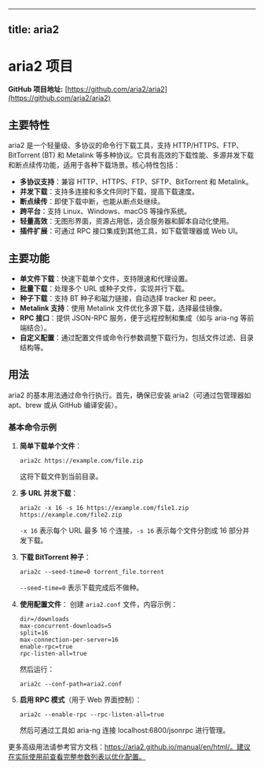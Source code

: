 
---
title: aria2
---

# aria2 项目

**GitHub 项目地址:** [https://github.com/aria2/aria2](https://github.com/aria2/aria2)

## 主要特性
aria2 是一个轻量级、多协议的命令行下载工具，支持 HTTP/HTTPS、FTP、BitTorrent (BT) 和 Metalink 等多种协议。它具有高效的下载性能、多源并发下载和断点续传功能，适用于各种下载场景。核心特性包括：
- **多协议支持**：兼容 HTTP、HTTPS、FTP、SFTP、BitTorrent 和 Metalink。
- **并发下载**：支持多连接和多文件同时下载，提高下载速度。
- **断点续传**：即使下载中断，也能从断点处继续。
- **跨平台**：支持 Linux、Windows、macOS 等操作系统。
- **轻量高效**：无图形界面，资源占用低，适合服务器和脚本自动化使用。
- **插件扩展**：可通过 RPC 接口集成到其他工具，如下载管理器或 Web UI。

## 主要功能
- **单文件下载**：快速下载单个文件，支持限速和代理设置。
- **批量下载**：处理多个 URL 或种子文件，实现并行下载。
- **种子下载**：支持 BT 种子和磁力链接，自动选择 tracker 和 peer。
- **Metalink 支持**：使用 Metalink 文件优化多源下载，选择最佳镜像。
- **RPC 接口**：提供 JSON-RPC 服务，便于远程控制和集成（如与 aria-ng 等前端结合）。
- **自定义配置**：通过配置文件或命令行参数调整下载行为，包括文件过滤、目录结构等。

## 用法
aria2 的基本用法通过命令行执行。首先，确保已安装 aria2（可通过包管理器如 apt、brew 或从 GitHub 编译安装）。

### 基本命令示例
1. **简单下载单个文件**：
   ```
   aria2c https://example.com/file.zip
   ```
   这将下载文件到当前目录。

2. **多 URL 并发下载**：
   ```
   aria2c -x 16 -s 16 https://example.com/file1.zip https://example.com/file2.zip
   ```
   `-x 16` 表示每个 URL 最多 16 个连接，`-s 16` 表示每个文件分割成 16 部分并发下载。

3. **下载 BitTorrent 种子**：
   ```
   aria2c --seed-time=0 torrent_file.torrent
   ```
   `--seed-time=0` 表示下载完成后不做种。

4. **使用配置文件**：
   创建 `aria2.conf` 文件，内容示例：
   ```
   dir=/downloads
   max-concurrent-downloads=5
   split=16
   max-connection-per-server=16
   enable-rpc=true
   rpc-listen-all=true
   ```
   然后运行：
   ```
   aria2c --conf-path=aria2.conf
   ```

5. **启用 RPC 模式**（用于 Web 界面控制）：
   ```
   aria2c --enable-rpc --rpc-listen-all=true
   ```
   然后可通过工具如 aria-ng 连接 localhost:6800/jsonrpc 进行管理。

更多高级用法请参考官方文档：https://aria2.github.io/manual/en/html/。建议在实际使用前查看完整参数列表以优化配置。